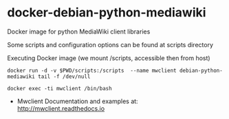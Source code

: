# docker-debian-python-mediawiki
Docker image for python MediaWiki client libraries

Some scripts and configuration options can be found at scripts directory

Executing Docker image (we mount /scripts, accessible then from host)

	docker run -d -v $PWD/scripts:/scripts  --name mwclient debian-python-mediawiki tail -f /dev/null

	docker exec -ti mwclient /bin/bash


* Mwclient Documentation and examples at: http://mwclient.readthedocs.io

